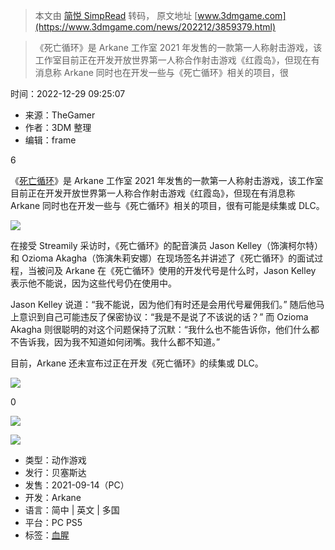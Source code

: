 > 本文由 [简悦 SimpRead](http://ksria.com/simpread/) 转码， 原文地址 [www.3dmgame.com](https://www.3dmgame.com/news/202212/3859379.html)

> 《死亡循环》是 Arkane 工作室 2021 年发售的一款第一人称射击游戏，该工作室目前正在开发开放世界第一人称合作射击游戏《红霞岛》，但现在有消息称 Arkane 同时也在开发一些与《死亡循环》相关的项目，很

时间：2022-12-29 09:25:07

*   来源：TheGamer
*   作者：3DM 整理
*   编辑：frame

6

《[死亡循环](https://www.3dmgame.com/games/deathloop/)》是 Arkane 工作室 2021 年发售的一款第一人称射击游戏，该工作室目前正在开发开放世界第一人称合作射击游戏《红霞岛》，但现在有消息称 Arkane 同时也在开发一些与《死亡循环》相关的项目，很有可能是续集或 DLC。

![](https://img.3dmgame.com/uploads/images/news/20221229/1672276976_111801.jpg)

在接受 Streamily 采访时，《死亡循环》的配音演员 Jason Kelley（饰演柯尔特）和 Ozioma Akagha（饰演朱莉安娜）在现场签名并讲述了《死亡循环》的面试过程，当被问及 Arkane 在《死亡循环》使用的开发代号是什么时，Jason Kelley 表示他不能说，因为这些代号仍在使用中。

Jason Kelley 说道：“我不能说，因为他们有时还是会用代号雇佣我们。” 随后他马上意识到自己可能违反了保密协议：“我是不是说了不该说的话？” 而 Ozioma Akagha 则很聪明的对这个问题保持了沉默：“我什么也不能告诉你，他们什么都不告诉我，因为我不知道如何闭嘴。我什么都不知道。”

目前，Arkane 还未宣布过正在开发《死亡循环》的续集或 DLC。

![](https://img.3dmgame.com/uploads/images/news/20221229/1672276976_382106.jpg)

0

[![](https://www.3dmgame.com/page/images/PC_tg3dm.jpg)](https://www.3dmgame.com/app.html)

[![](https://img.3dmgame.com/uploads/images/thumbkwdfirst/20210317/1615968646_745754.jpg)](https://www.3dmgame.com/games/deathloop/)

*   类型：动作游戏
*   发行：贝塞斯达
*   发售：2021-09-14（PC）
*   开发：Arkane
*   语言：简中 | 英文 | 多国
*   平台：PC PS5
*   标签：[血腥](https://www.3dmgame.com/tag/xuexing_1/)